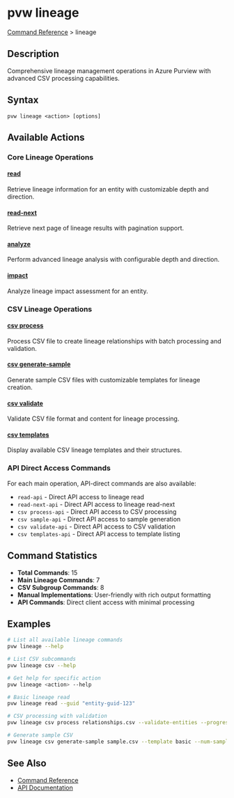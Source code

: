 # pvw lineage
[Command Reference](../../README.md#command-reference) > lineage

## Description
Comprehensive lineage management operations in Azure Purview with advanced CSV processing capabilities.

## Syntax
```
pvw lineage <action> [options]
```

## Available Actions

### Core Lineage Operations

#### [read](./read.md)
Retrieve lineage information for an entity with customizable depth and direction.

#### [read-next](./read-next.md) 
Retrieve next page of lineage results with pagination support.

#### [analyze](./analyze.md)
Perform advanced lineage analysis with configurable depth and direction.

#### [impact](./impact.md)
Analyze lineage impact assessment for an entity.

### CSV Lineage Operations

#### [csv process](./csv-process.md)
Process CSV file to create lineage relationships with batch processing and validation.

#### [csv generate-sample](./csv-generate-sample.md)
Generate sample CSV files with customizable templates for lineage creation.

#### [csv validate](./csv-validate.md)
Validate CSV file format and content for lineage processing.

#### [csv templates](./csv-templates.md)
Display available CSV lineage templates and their structures.

### API Direct Access Commands

For each main operation, API-direct commands are also available:
- `read-api` - Direct API access to lineage read
- `read-next-api` - Direct API access to lineage read-next
- `csv process-api` - Direct API access to CSV processing
- `csv sample-api` - Direct API access to sample generation
- `csv validate-api` - Direct API access to CSV validation
- `csv templates-api` - Direct API access to template listing

## Command Statistics

- **Total Commands**: 15
- **Main Lineage Commands**: 7
- **CSV Subgroup Commands**: 8
- **Manual Implementations**: User-friendly with rich output formatting
- **API Commands**: Direct client access with minimal processing

## Examples

```bash
# List all available lineage commands
pvw lineage --help

# List CSV subcommands
pvw lineage csv --help

# Get help for specific action
pvw lineage <action> --help

# Basic lineage read
pvw lineage read --guid "entity-guid-123"

# CSV processing with validation
pvw lineage csv process relationships.csv --validate-entities --progress

# Generate sample CSV
pvw lineage csv generate-sample sample.csv --template basic --num-samples 5
```

## See Also

- [Command Reference](../../README.md#command-reference)
- [API Documentation](../api/index.html)
